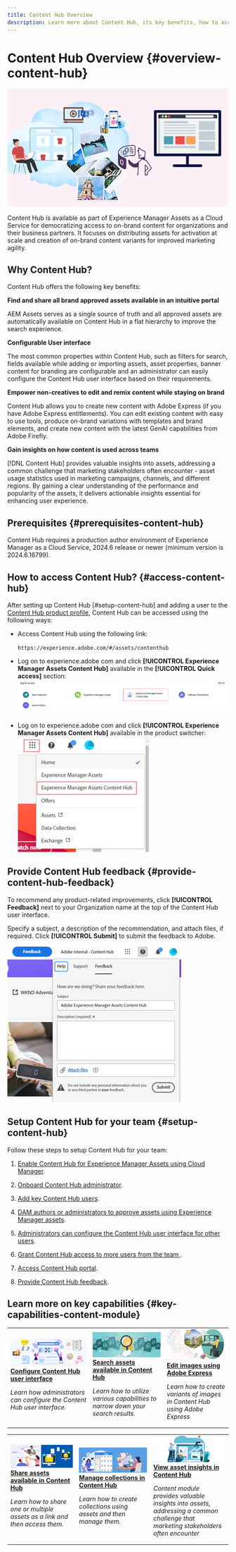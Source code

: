 ```yaml
---
title: Content Hub Overview
description: Learn more about Content Hub, its key benefits, how to access it, and how to provide feedback around the optiona available in Content Hub. 
---
```


# Content Hub Overview {#overview-content-hub}

![Content Hub overview](assets/content-hub-overview.png)

Content Hub is available as part of Experience Manager Assets as a Cloud Service for democratizing access to on-brand content for organizations and their business partners. It focuses on distributing assets for activation at scale and creation of on-brand content variants for improved marketing agility.

## Why Content Hub?

Content Hub offers the following key benefits:

**Find and share all brand approved assets available in an intuitive portal** 

AEM Assets serves as a single source of truth and all approved assets are automatically available on Content Hub in a flat hierarchy to improve the search experience.

**Configurable User interface**

 The most common properties within Content Hub, such as filters for search, fields available while adding or importing assets, asset properties, banner content for branding are configurable and an administrator can easily configure the Content Hub user interface based on their requirements.   

**Empower non-creatives to edit and remix content while staying on brand**

Content Hub allows you to create new content with Adobe Express (if you have Adobe Express entitlements). You can edit existing content with easy to use tools, produce on-brand variations with templates and brand elements, and create new content with the latest GenAI capabilities from Adobe Firefly.

**Gain insights on how content is used across teams**

[!DNL Content Hub] provides valuable insights into assets, addressing a common challenge that marketing stakeholders often encounter - asset usage statistics used in marketing campaigns, channels, and different regions. By gaining a clear understanding of the performance and popularity of the assets, it delivers actionable insights essential for enhancing user experience.

## Prerequisites {#prerequisites-content-hub}

Content Hub requires a production author environment of Experience Manager as a Cloud Service, 2024.6 release or newer (minimum version is 2024.6.16799).

## How to access Content Hub? {#access-content-hub}

After setting up Content Hub [#setup-content-hub] and adding a user to the [Content Hub product profile](/help/assets/deploy-content-hub.md#content-hub-instance-product-profile), Content Hub can be accessed using the following ways:

* Access Content Hub using the following link:

   `https://experience.adobe.com/#/assets/contenthub`

* Log on to experience.adobe com and click **[!UICONTROL Experience Manager Assets Content Hub]** available in the **[!UICONTROL Quick access]** section:
   ![Content Hub Access](assets/access-content-hub.png)

* Log on to experience.adobe com and click **[!UICONTROL Experience Manager Assets Content Hub]** available in the product switcher:
   ![Content Hub Access method 3](assets/access-content-hub-alternate.png)



## Provide Content Hub feedback {#provide-content-hub-feedback}

To recommend any product-related improvements, click **[!UICONTROL Feedback]** next to your Organization name at the top of the Content Hub user interface.

Specify a subject, a description of the recommendation, and attach files, if required. Click **[!UICONTROL Submit]** to submit the feedback to Adobe.

![Content Hub feedback](assets/content-hub-feedback.png)

## Setup Content Hub for your team {#setup-content-hub}

Follow these steps to setup Content Hub for your team:

1. [Enable Content Hub for Experience Manager Assets using Cloud Manager](deploy-content-hub.md#enable-content-hub).

1. [Onboard Content Hub administrator](deploy-content-hub.md#onboard-content-hub-administrator).

1. [Add key Content Hub users](deploy-content-hub.md#onboard-content-hub-consumer-users).

1. [DAM authors or administrators to approve assets using Experience Manager assets](approve-assets.md). 

1. [Administrators can configure the Content Hub user interface for other users](configure-content-hub-ui-options.md).

1. [Grant Content Hub access to more users from the team ](deploy-content-hub.md#onboard-content-hub-consumer-users).

1. [Access Content Hub portal](#access-content-hub).

1. [Provide Content Hub feedback](#provide-content-hub-feedback).


## Learn more on key capabilities {#key-capabilities-content-module}

<table>
<td>
   <a href="/help/assets/configure-content-hub-ui-options.md">
   <img alt="Deploy Content Hub" src="./assets/configure-assets.png" />
   </a>
   <div>
      <a href="/help/assets/configure-content-hub-ui-options.md">
      <strong>Configure Content Hub user interface</strong>
      </a>
   </div>
   <p>
      <em>Learn how administrators can configure the Content Hub user interface. </em>
   </p>
</td>


<td>
   <a href="/help/assets/search-assets-content-hub.md">
   <img alt="Search assets available in Content Hub" src="./assets/search.png" />
   </a>
   <div>
      <a href="/help/assets/search-assets-content-hub.md">
      <strong>Search assets available in Content Hub</strong>
      </a>
   </div>
   <p>
      <em>Learn how to utilize various capabilities to narrow down your search results.</em>
   </p>
</td>
<td>
   <a href="/help/assets/edit-images-content-hub.md">
   <img alt="Edit images using Adobe Express" src="./assets/edit-images-content-hub.png" />
   </a>
   <div>
      <a href="/help/assets/edit-images-content-hub.md">
      <strong>Edit images using Adobe Express</strong>
      </a>
   </div>
   <p>
      <em>Learn how to create variants of images in Content Hub using Adobe Express</em>
   </p>
</td>
</table>
<table>
<td>
   <a href="/help/assets/share-assets-content-hub.md">
   <img alt="Share assets available in Content Hub" src="./assets/share-assets-banner.png" />
   </a>
   <div>
      <a href="/help/assets/share-assets-content-hub.md">
      <strong>Share assets available in Content Hub</strong>
      </a>
   </div>
   <p>
      <em>Learn how to share one or multiple assets as a link and then access them.</em>
   </p>
</td>
<td>
   <a href="/help/assets/collections-content-hub.md">
   <img alt="Manage collections in Content Hub" src="./assets/manage-collection.png" />
   </a>
   <div>
      <a href="/help/assets/collections-content-hub.md">
      <strong>Manage collections in Content Hub</strong>
      </a>
   </div>
   <p>
      <em>Learn how to create collections using assets and then manage them.</em>
   </p>
</td>
<td>
   <a href="/help/assets/insights-content-hub.md">
   <img alt="Share assets available in Content Hub" src="./assets/asset-insights-banner.jpg" />
   </a>
   <div>
      <a href="/help/assets/insights-content-hub.md">
      <strong>View asset insights in Content Hub</strong>
      </a>
   </div>
   <p>
      <em> Content module provides valuable insights into assets, addressing a common challenge that marketing stakeholders often encounter</em>
   </p>
</td>
</table>
